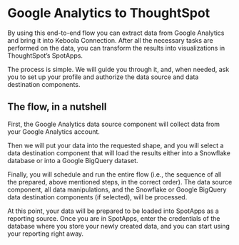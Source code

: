 # Google Analytics to ThoughtSpot

By using this end-to-end flow you can extract data from Google Analytics and bring it into Keboola Connection. After all the necessary tasks are performed on the data, you can transform the results into visualizations in ThoughtSpot’s SpotApps.

The process is simple. We will guide you through it, and, when needed, ask you to set up your profile and authorize the data source and data destination components.

## The flow, in a nutshell

First, the Google Analytics data source component will collect data from your Google Analytics account.

Then we will put your data into the requested shape, and you will select a data destination component that will load the results either into a Snowflake database or into a Google BigQuery dataset.

Finally, you will schedule and run the entire flow (i.e., the sequence of all the prepared, above mentioned steps, in the correct order). The data source component, all data manipulations, and the Snowflake or Google BigQuery data destination components (if selected), will be processed.

At this point, your data will be prepared to be loaded into SpotApps as a reporting source. Once you are in SpotApps, enter the credentials of the database where you store your newly created data, and you can start using your reporting right away.


